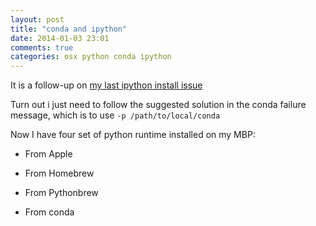 ```yaml
---
layout: post
title: "conda and ipython"
date: 2014-01-03 23:01
comments: true
categories: osx python conda ipython 
--- 
```


It is a follow-up on [my last ipython install issue](/post/2013/12/30/conda-install-ipython-problem/) 

Turn out i just need to follow the suggested solution in the conda failure message, which is to use ``-p /path/to/local/conda``

Now I have four set of python runtime installed on my MBP:

* From Apple

* From Homebrew

* From Pythonbrew

* From conda 
